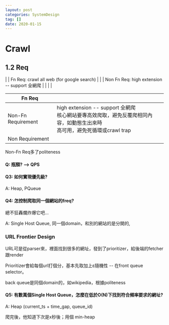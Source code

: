 ```yaml
---
layout: post
categories: SystemDesign
tag: []
date: 2020-01-15
---
```




# Crawl

## 



## 1.2 Req

|      | Fn Req: crawl all web (for google search)    |
|      | Non Fn Req: high extension -- support 全網爬 |
|      |                                              |



| Fn Req             |                                                              |
| ------------------ | ------------------------------------------------------------ |
| Non-Fn Requirement | high extension -- support 全網爬<br />核心網站要專高效爬取，避免反覆爬相同內容，如動態生出來時<br />高可用，避免死循環或crawl trap<br /> |
| Non Requirement    |                                                              |

Non-Fn Req多了politeness



#### Q: 瓶頸? --> QPS



#### Q3: 如何實現優先級?

A: Heap, PQueue



#### Q4: 怎控制爬取同一個網站的freq?

總不狂轟爛炸爆它吧…

A: Single Host Queue, 同一個domain，和別的網站的是分開的, 



### URL Frontier Design

URL可是從parser來，裡面找到很多的網址，發到了prioritizer，給後端的fetcher跟render

Prioritizer會給每個url打個分，基本先取加上ε隨機性 -- 在front queue selector。

back queue是同個domain的，如wikipedia，根據politeness



#### Q5: 有數萬個Single Host Queue，怎麼在低於O(N)下找到符合頻率要求的網址?

A: Heap (current_ts + time_gap, queue_id)

爬完後，他知道下次是x秒後；用個 min-heap



